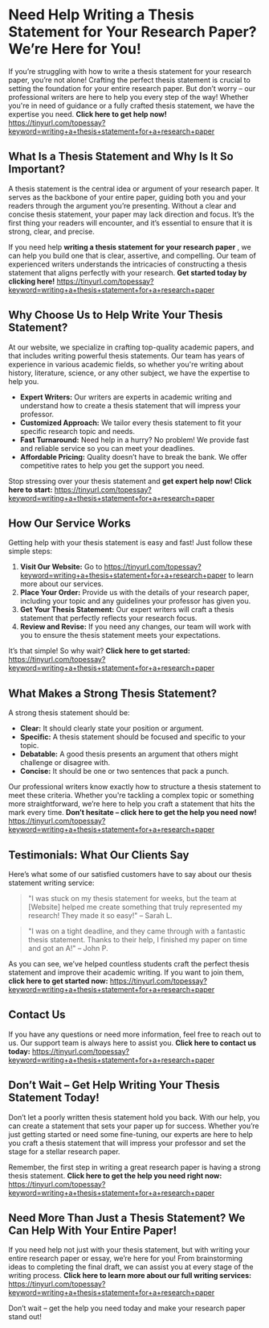 # Need Help Writing a Thesis Statement for Your Research Paper? We’re Here for You!

If you’re struggling with how to write a thesis statement for your research paper, you’re not alone! Crafting the perfect thesis statement is crucial to setting the foundation for your entire research paper. But don’t worry – our professional writers are here to help you every step of the way! Whether you're in need of guidance or a fully crafted thesis statement, we have the expertise you need. **Click here to get help now!** https://tinyurl.com/topessay?keyword=writing+a+thesis+statement+for+a+research+paper

## What Is a Thesis Statement and Why Is It So Important?

A thesis statement is the central idea or argument of your research paper. It serves as the backbone of your entire paper, guiding both you and your readers through the argument you’re presenting. Without a clear and concise thesis statement, your paper may lack direction and focus. It’s the first thing your readers will encounter, and it’s essential to ensure that it is strong, clear, and precise.

If you need help **writing a thesis statement for your research paper** , we can help you build one that is clear, assertive, and compelling. Our team of experienced writers understands the intricacies of constructing a thesis statement that aligns perfectly with your research. **Get started today by clicking here!** https://tinyurl.com/topessay?keyword=writing+a+thesis+statement+for+a+research+paper

## Why Choose Us to Help Write Your Thesis Statement?

At our website, we specialize in crafting top-quality academic papers, and that includes writing powerful thesis statements. Our team has years of experience in various academic fields, so whether you're writing about history, literature, science, or any other subject, we have the expertise to help you.

- **Expert Writers:** Our writers are experts in academic writing and understand how to create a thesis statement that will impress your professor.
- **Customized Approach:** We tailor every thesis statement to fit your specific research topic and needs.
- **Fast Turnaround:** Need help in a hurry? No problem! We provide fast and reliable service so you can meet your deadlines.
- **Affordable Pricing:** Quality doesn’t have to break the bank. We offer competitive rates to help you get the support you need.

Stop stressing over your thesis statement and **get expert help now! Click here to start:** https://tinyurl.com/topessay?keyword=writing+a+thesis+statement+for+a+research+paper

## How Our Service Works

Getting help with your thesis statement is easy and fast! Just follow these simple steps:

1. **Visit Our Website:** Go to https://tinyurl.com/topessay?keyword=writing+a+thesis+statement+for+a+research+paper to learn more about our services.
2. **Place Your Order:** Provide us with the details of your research paper, including your topic and any guidelines your professor has given you.
3. **Get Your Thesis Statement:** Our expert writers will craft a thesis statement that perfectly reflects your research focus.
4. **Review and Revise:** If you need any changes, our team will work with you to ensure the thesis statement meets your expectations.

It’s that simple! So why wait? **Click here to get started:** https://tinyurl.com/topessay?keyword=writing+a+thesis+statement+for+a+research+paper

## What Makes a Strong Thesis Statement?

A strong thesis statement should be:

- **Clear:** It should clearly state your position or argument.
- **Specific:** A thesis statement should be focused and specific to your topic.
- **Debatable:** A good thesis presents an argument that others might challenge or disagree with.
- **Concise:** It should be one or two sentences that pack a punch.

Our professional writers know exactly how to structure a thesis statement to meet these criteria. Whether you're tackling a complex topic or something more straightforward, we’re here to help you craft a statement that hits the mark every time. **Don’t hesitate – click here to get the help you need now!** https://tinyurl.com/topessay?keyword=writing+a+thesis+statement+for+a+research+paper

## Testimonials: What Our Clients Say

Here’s what some of our satisfied customers have to say about our thesis statement writing service:

> "I was stuck on my thesis statement for weeks, but the team at [Website] helped me create something that truly represented my research! They made it so easy!" – Sarah L.

> "I was on a tight deadline, and they came through with a fantastic thesis statement. Thanks to their help, I finished my paper on time and got an A!" – John P.

As you can see, we’ve helped countless students craft the perfect thesis statement and improve their academic writing. If you want to join them, **click here to get started now:** https://tinyurl.com/topessay?keyword=writing+a+thesis+statement+for+a+research+paper

## Contact Us

If you have any questions or need more information, feel free to reach out to us. Our support team is always here to assist you. **Click here to contact us today:** https://tinyurl.com/topessay?keyword=writing+a+thesis+statement+for+a+research+paper

## Don’t Wait – Get Help Writing Your Thesis Statement Today!

Don’t let a poorly written thesis statement hold you back. With our help, you can create a statement that sets your paper up for success. Whether you’re just getting started or need some fine-tuning, our experts are here to help you craft a thesis statement that will impress your professor and set the stage for a stellar research paper.

Remember, the first step in writing a great research paper is having a strong thesis statement. **Click here to get the help you need right now:** https://tinyurl.com/topessay?keyword=writing+a+thesis+statement+for+a+research+paper

## Need More Than Just a Thesis Statement? We Can Help With Your Entire Paper!

If you need help not just with your thesis statement, but with writing your entire research paper or essay, we’re here for you! From brainstorming ideas to completing the final draft, we can assist you at every stage of the writing process. **Click here to learn more about our full writing services:** https://tinyurl.com/topessay?keyword=writing+a+thesis+statement+for+a+research+paper

Don’t wait – get the help you need today and make your research paper stand out!
